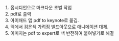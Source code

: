 1. 옵시디언으로 마크다운 초벌 작업
2. pdf로 출력
3. 아이패드 앱 pdf to keynote로 옮김.
4. 맥에서 검은색 가려짐 빌드아웃으로 애니메이션 대체.
5. 이미지는 pdf to expert로 색 반전하여 붙여넣기로 해결